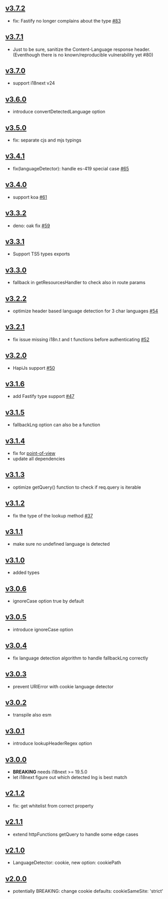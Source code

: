 ## [v3.7.2](https://github.com/i18next/i18next-http-middleware/compare/v3.7.1...v3.7.2)
- fix: Fastify no longer complains about the type [#83](https://github.com/i18next/i18next-http-middleware/pull/83)

## [v3.7.1](https://github.com/i18next/i18next-http-middleware/compare/v3.7.0...v3.7.1)
- Just to be sure, sanitize the Content-Language response header. (Eventhough there is no known/reproducible vulnerability yet #80)

## [v3.7.0](https://github.com/i18next/i18next-http-middleware/compare/v3.6.0...v3.7.0)
- support i18next v24

## [v3.6.0](https://github.com/i18next/i18next-http-middleware/compare/v3.5.0...v3.6.0)
- introduce convertDetectedLanguage option

## [v3.5.0](https://github.com/i18next/i18next-http-middleware/compare/v3.4.1...v3.5.0)
- fix: separate cjs and mjs typings

## [v3.4.1](https://github.com/i18next/i18next-http-middleware/compare/v3.4.0...v3.4.1)
- fix(languageDetector): handle es-419 special case [#65](https://github.com/i18next/i18next-http-middleware/pull/65)

## [v3.4.0](https://github.com/i18next/i18next-http-middleware/compare/v3.3.2...v3.4.0)
- support koa [#61](https://github.com/i18next/i18next-http-middleware/issues/61)

## [v3.3.2](https://github.com/i18next/i18next-http-middleware/compare/v3.3.1...v3.3.2)
- deno: oak fix [#59](https://github.com/i18next/i18next-http-middleware/issues/59)

## [v3.3.1](https://github.com/i18next/i18next-http-middleware/compare/v3.3.0...v3.3.1)
- Support TS5 types exports

## [v3.3.0](https://github.com/i18next/i18next-http-middleware/compare/v3.2.2...v3.3.0)
- fallback in getResourcesHandler to check also in route params

## [v3.2.2](https://github.com/i18next/i18next-http-middleware/compare/v3.2.1...v3.2.2)
- optimize header based language detection for 3 char languages [#54](https://github.com/i18next/i18next-http-middleware/issues/54)

## [v3.2.1](https://github.com/i18next/i18next-http-middleware/compare/v3.2.0...v3.2.1)
- fix issue missing i18n.t and t functions before authenticating [#52](https://github.com/i18next/i18next-http-middleware/pull/52)

## [v3.2.0](https://github.com/i18next/i18next-http-middleware/compare/v3.1.6...v3.2.0)
- HapiJs support [#50](https://github.com/i18next/i18next-http-middleware/pull/50)

## [v3.1.6](https://github.com/i18next/i18next-http-middleware/compare/v3.1.5...v3.1.6)
- add Fastify type support [#47](https://github.com/i18next/i18next-http-middleware/pull/47)

## [v3.1.5](https://github.com/i18next/i18next-http-middleware/compare/v3.1.4...v3.1.5)
- fallbackLng option can also be a function

## [v3.1.4](https://github.com/i18next/i18next-http-middleware/compare/v3.1.3...v3.1.4)
- fix for [point-of-view](https://github.com/fastify/point-of-view)
- update all dependencies

## [v3.1.3](https://github.com/i18next/i18next-http-middleware/compare/v3.1.2...v3.1.3)
- optimize getQuery() function to check if req.query is iterable

## [v3.1.2](https://github.com/i18next/i18next-http-middleware/compare/v3.1.1...v3.1.2)
- fix the type of the lookup method [#37](https://github.com/i18next/i18next-http-middleware/pull/37)

## [v3.1.1](https://github.com/i18next/i18next-http-middleware/compare/v3.1.0...v3.1.1)
- make sure no undefined language is detected

## [v3.1.0](https://github.com/i18next/i18next-http-middleware/compare/v3.0.6...v3.1.0)
- added types

## [v3.0.6](https://github.com/i18next/i18next-http-middleware/compare/v3.0.5...v3.0.6)
- ignoreCase option true by default

## [v3.0.5](https://github.com/i18next/i18next-http-middleware/compare/v3.0.4...v3.0.5)
- introduce ignoreCase option

## [v3.0.4](https://github.com/i18next/i18next-http-middleware/compare/v3.0.3...v3.0.4)
- fix language detection algorithm to handle fallbackLng correctly

## [v3.0.3](https://github.com/i18next/i18next-http-middleware/compare/v3.0.2...v3.0.3)
- prevent URIError with cookie language detector

## [v3.0.2](https://github.com/i18next/i18next-http-middleware/compare/v3.0.1...v3.0.2)
- transpile also esm

## [v3.0.1](https://github.com/i18next/i18next-http-middleware/compare/v3.0.0...v3.0.1)
- introduce lookupHeaderRegex option

## [v3.0.0](https://github.com/i18next/i18next-http-middleware/compare/v2.1.2...v3.0.0)
- **BREAKING** needs i18next >= 19.5.0
- let i18next figure out which detected lng is best match

## [v2.1.2](https://github.com/i18next/i18next-http-middleware/compare/v2.1.1...v2.1.2)
- fix: get whitelist from correct property

## [v2.1.1](https://github.com/i18next/i18next-http-middleware/compare/v2.1.0...v2.1.1)
- extend httpFunctions getQuery to handle some edge cases

## [v2.1.0](https://github.com/i18next/i18next-http-middleware/compare/v2.0.0...v2.1.0)
- LanguageDetector: cookie, new option: cookiePath

## [v2.0.0](https://github.com/i18next/i18next-http-middleware/compare/v1.3.1...v2.0.0)
- potentially BREAKING: change cookie defaults: cookieSameSite: 'strict'
